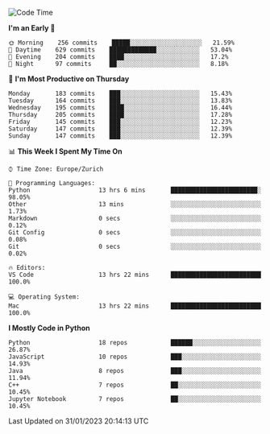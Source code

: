 <!--START_SECTION:waka-->
![Code Time](http://img.shields.io/badge/Code%20Time-2%2C616%20hrs%2028%20mins-blue)

**I'm an Early 🐤** 

```text
🌞 Morning    256 commits    █████░░░░░░░░░░░░░░░░░░░░   21.59% 
🌆 Daytime    629 commits    █████████████░░░░░░░░░░░░   53.04% 
🌃 Evening    204 commits    ████░░░░░░░░░░░░░░░░░░░░░   17.2% 
🌙 Night      97 commits     ██░░░░░░░░░░░░░░░░░░░░░░░   8.18%

```
📅 **I'm Most Productive on Thursday** 

```text
Monday       183 commits    ███░░░░░░░░░░░░░░░░░░░░░░   15.43% 
Tuesday      164 commits    ███░░░░░░░░░░░░░░░░░░░░░░   13.83% 
Wednesday    195 commits    ████░░░░░░░░░░░░░░░░░░░░░   16.44% 
Thursday     205 commits    ████░░░░░░░░░░░░░░░░░░░░░   17.28% 
Friday       145 commits    ███░░░░░░░░░░░░░░░░░░░░░░   12.23% 
Saturday     147 commits    ███░░░░░░░░░░░░░░░░░░░░░░   12.39% 
Sunday       147 commits    ███░░░░░░░░░░░░░░░░░░░░░░   12.39%

```


📊 **This Week I Spent My Time On** 

```text
⌚︎ Time Zone: Europe/Zurich

💬 Programming Languages: 
Python                   13 hrs 6 mins       ████████████████████████░   98.05% 
Other                    13 mins             ░░░░░░░░░░░░░░░░░░░░░░░░░   1.73% 
Markdown                 0 secs              ░░░░░░░░░░░░░░░░░░░░░░░░░   0.12% 
Git Config               0 secs              ░░░░░░░░░░░░░░░░░░░░░░░░░   0.08% 
Git                      0 secs              ░░░░░░░░░░░░░░░░░░░░░░░░░   0.02%

🔥 Editors: 
VS Code                  13 hrs 22 mins      █████████████████████████   100.0%

💻 Operating System: 
Mac                      13 hrs 22 mins      █████████████████████████   100.0%

```

**I Mostly Code in Python** 

```text
Python                   18 repos            ██████░░░░░░░░░░░░░░░░░░░   26.87% 
JavaScript               10 repos            ███░░░░░░░░░░░░░░░░░░░░░░   14.93% 
Java                     8 repos             ███░░░░░░░░░░░░░░░░░░░░░░   11.94% 
C++                      7 repos             ██░░░░░░░░░░░░░░░░░░░░░░░   10.45% 
Jupyter Notebook         7 repos             ██░░░░░░░░░░░░░░░░░░░░░░░   10.45%

```



 Last Updated on 31/01/2023 20:14:13 UTC
<!--END_SECTION:waka-->　　
